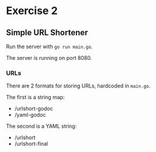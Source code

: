 # Exercise 2

## Simple URL Shortener

Run the server with `go run main.go`.

The server is running on port 8080.

### URLs

There are 2 formats for storing URLs, hardcoded in `main.go`.

The first is a string map:
- /urlshort-godoc
- /yaml-godoc


The second is a YAML string:
- /urlshort
- /urlshort-final
